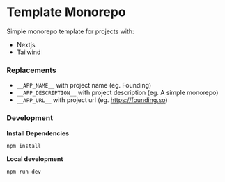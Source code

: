 # Template Monorepo

Simple monorepo template for projects with:

- Nextjs
- Tailwind

### Replacements

- `__APP_NAME__` with project name (eg. Founding)
- `__APP_DESCRIPTION__` with project description (eg. A simple monorepo)
- `__APP_URL__` with project url (eg. https://founding.so)

### Development

**Install Dependencies**

```sh
npm install
```

**Local development**

```sh
npm run dev
```
